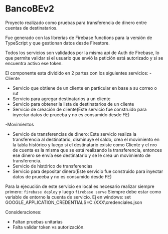 # BancoBEv2

Proyecto realizado como pruebas para transferencia de dinero entre cuentas de destinatarios.

Fue generado con las librerias de Firebase functions para la versión de TypeScript y que gestionan datos desde Firestore.

Todos los servicios son validados por la misma api de Auth de Firebase, lo que permite validar si el usuario que envió la petición está autorizado y si se encuentra activo ese token.


El componente esta dividido en 2 partes con los siguientes servicios:
-Cliente
  - Servicio que obtiene de un cliente en particular en base a su correo o rut
  - Servicio para agregar destinatarios a un cliente
  - Servicio para obtener la lista de destinatarios de un cliente
  - Servicio de creación de cliente(Este servicio fue construido para inyectar datos de prueeba y no es consumido desde FE)

-Movimientos
  - Servicio de transferencias de dinero: Este servicio realiza la transferencia al destinatario, disminuye el saldo, crea el movimiento en la tabla histórico y luego
                                        si el destinatario existe como Cliente y el nro de cuenta es la misma que se está realizando la transferencia, entonces ese dinero se envía ese destinatario y se le crea un movimiento de transferencia.
  - Servicio de histórico de transferencias
  - Servicio para depositar dinero(Este servicio fue construido para inyectar datos de prueeba y no es consumido desde FE)




Para la ejecución de este servicio en local es necesario realizar siempre primero:
`firebase deploy` y luego `firebase serve`
Siempre debe estar como variable de entorno la cuenta de servicio.
Ej en windows: set GOOGLE_APPLICATION_CREDENTIALS=C:\XXX\credenciales.json



Consideraciones:
   - Faltan pruebas unitarias
   - Falta validar token vs autorización.
   